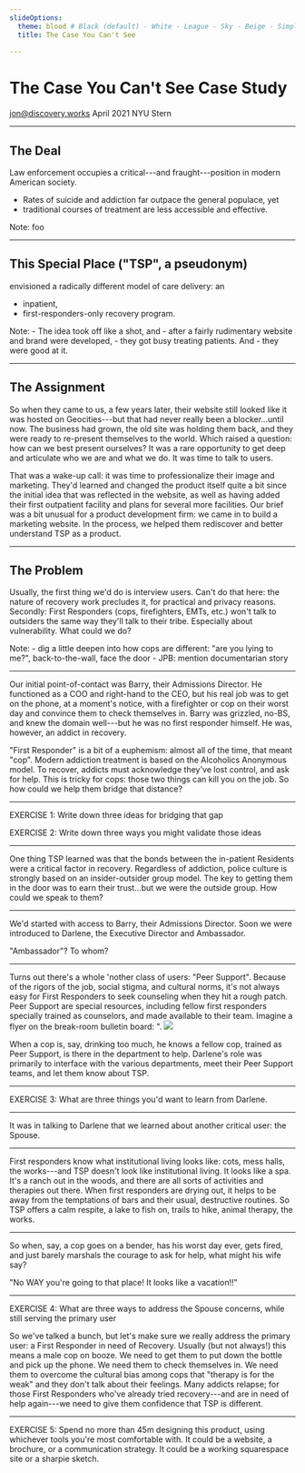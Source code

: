 ```yaml
---
slideOptions:
  theme: blood # Black (default) - White - League - Sky - Beige - Simple - Serif - Blood - Night - Moon - Solarized
  title: The Case You Can't See
  
---
```


<style type="text/css">
  .reveal p  {text-align: left;}
  .reveal ul {display: block;}
  .reveal ol {display: block;}
  .reveal h1 {font-size: 2em; text-align: left;}
</style>

# The Case You Can't See Case Study

jon@discovery.works
April 2021
NYU Stern 

---

## The Deal

Law enforcement occupies a critical---and fraught---position in modern American society. 

- Rates of suicide and addiction far outpace the general populace, yet 
- traditional courses of treatment are less accessible and effective. 

Note:
    foo

---

## This Special Place ("TSP", a pseudonym) 

envisioned a radically different model of care delivery: an 

- inpatient, 
- first-responders-only recovery program. 

Note:
    - The idea took off like a shot, and 
    - after a fairly rudimentary website and brand were developed, 
    - they got busy treating patients. And 
    - they were good at it. 

---

## The Assignment

So when they came to us, a few years later, their website still looked like it was hosted on Geocities---but that had never really been a blocker...until now. The business had grown, the old site was holding them back, and they were ready to re-present themselves to the world. Which raised a question: how can we best present ourselves? It was a rare opportunity to get deep and articulate who we are and what we do. It was time to talk to users.

That was a wake-up call: it was time to professionalize their image and marketing. They'd learned and changed the product itself quite a bit since the initial idea that was reflected in the website, as well as having added their first outpatient facility and plans for several more facilities. Our brief was a bit unusual for a product development firm: we came in to build a marketing website. In the process, we helped them rediscover and better understand TSP as a product.

---

## The Problem

Usually, the first thing we'd do is interview users. Can't do that here: the nature of recovery work precludes it, for practical and privacy reasons. Secondly: First Responders (cops, firefighters, EMTs, etc.) won't talk to outsiders the same way they'll talk to their tribe. Especially about vulnerability. What could we do?

Note: 
    - dig a little deepen into how cops are different: "are you lying to me?", back-to-the-wall, face the door
    - JPB: mention documentarian story

---

Our initial point-of-contact was Barry, their Admissions Director. He functioned as a COO and right-hand to the CEO, but his real job was to get on the phone, at a moment's notice, with a firefighter or cop on their worst day and convince them to check themselves in. Barry was grizzled, no-BS, and knew the domain well---but he was no first responder himself. He was, however, an addict in recovery.

"First Responder" is a bit of a euphemism: almost all of the time, that meant "cop". Modern addiction treatment is based on the Alcoholics Anonymous model. To recover, addicts must acknowledge they've lost control, and ask for help. This is tricky for cops: those two things can kill you on the job. So how could we help them bridge that distance?

---

EXERCISE 1: Write down three ideas for bridging that gap

EXERCISE 2: Write down three ways you might validate those ideas

---

One thing TSP learned was that the bonds between the in-patient Residents were a critical factor in recovery. Regardless of addiction, police culture is strongly based on an insider-outsider group model. The key to getting them in the door was to earn their trust...but we were the outside group. How could we speak to them?

---

We'd started with access to Barry, their Admissions Director. Soon we were introduced to Darlene, the Executive Director and Ambassador.

"Ambassador"? To whom?

---

Turns out there's a whole 'nother class of users: "Peer Support". Because of the rigors of the job, social stigma, and cultural norms, it's not always easy for First Responders to seek counseling when they hit a rough patch. Peer Support are special resources, including fellow first responders specially trained as counselors, and made available to their team. Imagine a flyer on the break-room bulletin board: ". ![](https://lh3.googleusercontent.com/vpmMvltJ_GYqq1ISUURgHpRYKB1hdjLWvr3d111GvAAnvwh3kHt57e1p5wPMvPSGyBrsoVIWFI2xVLsVQvdOQE0Z1TL2N9nPKSi_-kYk9MpnNKTsAK2A2V5FE5LWtr-i0umm0djX)

When a cop is, say, drinking too much, he knows a fellow cop, trained as Peer Support, is there in the department to help. Darlene's role was primarily to interface with the various departments, meet their Peer Support teams, and let them know about TSP.

---

EXERCISE 3: What are three things you'd want to learn from Darlene.

---

It was in talking to Darlene that we learned about another critical user: the Spouse. 

---

First responders know what institutional living looks like: cots, mess halls, the works---and TSP doesn't look like institutional living. It looks like a spa. It's a ranch out in the woods, and there are all sorts of activities and therapies out there. When first responders are drying out, it helps to be away from the temptations of bars and their usual, destructive routines. So TSP offers a calm respite, a lake to fish on, trails to hike, animal therapy, the works.

---

So when, say, a cop goes on a bender, has his worst day ever, gets fired, and just barely marshals the courage to ask for help, what might his wife say?

"No WAY you're going to that place! It looks like a vacation!!"

---

EXERCISE 4: What are three ways to address the Spouse concerns, while still serving the primary user

So we've talked a bunch, but let's make sure we really address the primary user: a First Responder in need of Recovery. Usually (but not always!) this means a male cop on booze. We need to get them to put down the bottle and pick up the phone. We need them to check themselves in. We need them to overcome the cultural bias among cops that "therapy is for the weak" and they don't talk about their feelings. Many addicts relapse; for those First Responders who've already tried recovery---and are in need of help again---we need to give them confidence that TSP is different.

---

EXERCISE 5: Spend no more than 45m designing this product, using whichever tools you're most comfortable with. It could be a website, a brochure, or a communication strategy. It could be a working squarespace site or a sharpie sketch.

